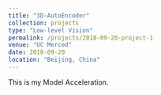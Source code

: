 ```yaml
---
title: "3D-AutoEncoder"
collection: projects
type: "Low-level Vision"
permalink: /projects/2018-09-20-project-1
venue: "UC Merced"
date: 2018-09-20
location: "Beijing, China"
---
```


This is my Model Acceleration.
